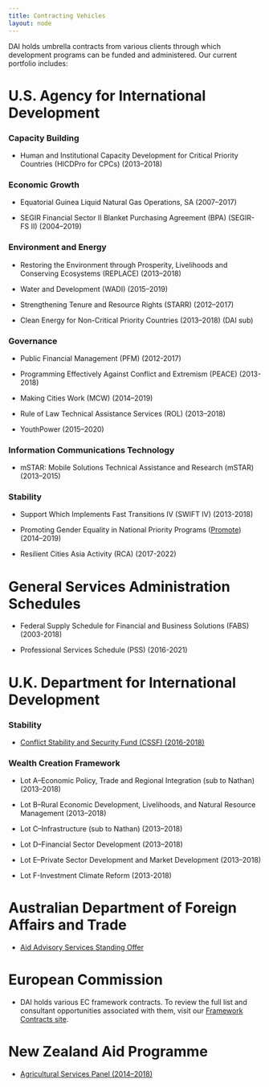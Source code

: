 ```yaml
---
title: Contracting Vehicles
layout: node
---
```


DAI holds umbrella contracts from various clients through which development programs can be funded and administered. Our current portfolio includes:

# U.S. Agency for International Development

### Capacity Building

* Human and Institutional Capacity Development for Critical Priority Countries (HICDPro for CPCs) (2013–2018)

### Economic Growth

* Equatorial Guinea Liquid Natural Gas Operations, SA (2007–2017)

* SEGIR Financial Sector II Blanket Purchasing Agreement (BPA) (SEGIR-FS II) (2004–2019)

### Environment and Energy

* Restoring the Environment through Prosperity, Livelihoods and Conserving Ecosystems (REPLACE) (2013–2018)

* Water and Development (WADI) (2015–2019)

* Strengthening Tenure and Resource Rights (STARR) (2012–2017)

* Clean Energy for Non-Critical Priority Countries (2013–2018) (DAI sub)

### Governance

* Public Financial Management (PFM) (2012-2017)

* Programming Effectively Against Conflict and Extremism (PEACE) (2013-2018)

* Making Cities Work (MCW) (2014–2019)

* Rule of Law Technical Assistance Services (ROL) (2013–2018)

* YouthPower (2015–2020)

### Information Communications Technology

* mSTAR: Mobile Solutions Technical Assistance and Research (mSTAR) (2013–2015)

### Stability

* Support Which Implements Fast Transitions IV (SWIFT IV) (2013-2018)

* Promoting Gender Equality in National Priority Programs ([Promote](http://www.usaid.gov/afghanistan/promote)) (2014–2019)

* Resilient Cities Asia Activity (RCA) (2017-2022)

# General Services Administration Schedules

* Federal Supply Schedule for Financial and Business Solutions (FABS) (2003-2018)

* Professional Services Schedule (PSS) (2016-2021)

# U.K. Department for International Development

### Stability

* [Conflict Stability and Security Fund (CSSF) (2016-2018)](https://www.dai.com/working-dai/current-procurements/conflict-stability-and-security-fund)

### Wealth Creation Framework

* Lot A–Economic Policy, Trade and Regional Integration (sub to Nathan) (2013–2018)

* Lot B–Rural Economic Development, Livelihoods, and Natural Resource Management (2013–2018)

* Lot C–Infrastructure (sub to Nathan) (2013–2018)

* Lot D–Financial Sector Development (2013–2018)

* Lot E–Private Sector Development and Market Development (2013–2018)

* Lot F-Investment Climate Reform (2013-2018)

# Australian Department of Foreign Affairs and Trade

* [Aid Advisory Services Standing Offer](http://frameworkcontracts.com/lots/dfat/)

# European Commission

* DAI holds various EC framework contracts. To review the full list and consultant opportunities associated with them, visit our [Framework Contracts site](http://frameworkcontracts.com).

# New Zealand Aid Programme

* [Agricultural Services Panel (2014–2018)](http://frameworkcontracts.com/lots/mfat)